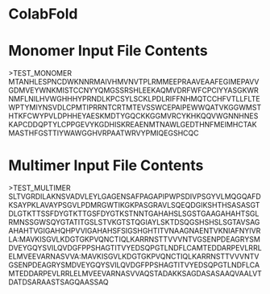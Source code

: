 # ColabFold

# Monomer Input File Contents

\>TEST_MONOMER
MTANHLESPNCDWKNNRMAIVHMVNVTPLRMMEEPRAAVEAAFEGIMEPAVVGDMVEYWNKMISTCCNYYQMGSSRSHLEEKAQMVDRFWFCPCIYYASGKWRNMFLNILHVWGHHHYPRNDLKPCSYLSCKLPDLRIFFNHMQTCCHFVTLLFLTEWPTYMIYNSVDLCPMTIPRRNTCRTMTEVSSWCEPAIPEWWQATVKGGWMSTHTKFCWYPVLDPHHEYAESKMDTYGQCKKGGMVRCYKHKQQVWGNNHNESKAPCDDQPTYLCPPGEVYKGDHISKREAENMTNAWLGEDTHNFMEIMHCTAKMASTHFGSTTIYWAWGGHVRPAATWRVYPMIQEGSHCQC

# Multimer Input File Contents

\>TEST_MULTIMER
SLTVGRDILAKNSVADVLEYLGAGENSAFPAGAPIPWPSDIVPSGYVLMQGQAFDKSAYPKLAVAYPSGVLPDMRGWTIKGKPASGRAVLSQEQDGIKSHTHSASASGTDLGTKTTSSFDYGTKTTGSFDYGTKSTNNTGAHAHSLSGSTGAAGAHAHTSGLRMNSSGWSQYGTATITGSLSTVKGTSTQGIAYLSKTDSQGSHSHSLSGTAVSAGAHAHTVGIGAHQHPVVIGAHAHSFSIGSHGHTITVNAAGNAENTVKNIAFNYIVRLA:MAVKISGVLKDGTGKPVQNCTIQLKARRNSTTVVVNTVGSENPDEAGRYSMDVEYGQYSVILQVDGFPPSHAGTITVYEDSQPGTLNDFLCAMTEDDARPEVLRRLELMVEEVARNASVVA:MAVKISGVLKDGTGKPVQNCTIQLKARRNSTTVVVNTVGSENPDEAGRYSMDVEYGQYSVILQVDGFPPSHAGTITVYEDSQPGTLNDFLCAMTEDDARPEVLRRLELMVEEVARNASVVAQSTADAKKSAGDASASAAQVAALVTDATDSARAASTSAGQAASSAQ
